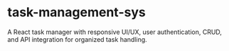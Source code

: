 # task-management-sys
A React task manager with responsive UI/UX, user authentication, CRUD, and API integration for organized task handling.
